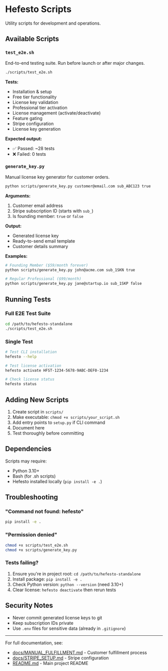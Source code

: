 # Hefesto Scripts

Utility scripts for development and operations.

## Available Scripts

### `test_e2e.sh`
End-to-end testing suite. Run before launch or after major changes.

```bash
./scripts/test_e2e.sh
```

**Tests:**
- Installation & setup
- Free tier functionality
- License key validation
- Professional tier activation
- License management (activate/deactivate)
- Feature gating
- Stripe configuration
- License key generation

**Expected output:**
- ✅ Passed: ~28 tests
- ❌ Failed: 0 tests

### `generate_key.py`
Manual license key generator for customer orders.

```bash
python scripts/generate_key.py customer@email.com sub_ABC123 true
```

**Arguments:**
1. Customer email address
2. Stripe subscription ID (starts with `sub_`)
3. Is founding member: `true` or `false`

**Output:**
- Generated license key
- Ready-to-send email template
- Customer details summary

**Examples:**
```bash
# Founding Member ($59/month forever)
python scripts/generate_key.py john@acme.com sub_1SKN true

# Regular Professional ($99/month)
python scripts/generate_key.py jane@startup.io sub_1SKP false
```

## Running Tests

### Full E2E Test Suite
```bash
cd /path/to/hefesto-standalone
./scripts/test_e2e.sh
```

### Single Test
```bash
# Test CLI installation
hefesto --help

# Test license activation
hefesto activate HFST-1234-5678-9ABC-DEF0-1234

# Check license status
hefesto status
```

## Adding New Scripts

1. Create script in `scripts/`
2. Make executable: `chmod +x scripts/your_script.sh`
3. Add entry points to `setup.py` if CLI command
4. Document here
5. Test thoroughly before committing

## Dependencies

Scripts may require:
- Python 3.10+
- Bash (for .sh scripts)
- Hefesto installed locally (`pip install -e .`)

## Troubleshooting

### "Command not found: hefesto"
```bash
pip install -e .
```

### "Permission denied"
```bash
chmod +x scripts/test_e2e.sh
chmod +x scripts/generate_key.py
```

### Tests failing?
1. Ensure you're in project root: `cd /path/to/hefesto-standalone`
2. Install package: `pip install -e .`
3. Check Python version: `python --version` (need 3.10+)
4. Clear license: `hefesto deactivate` then rerun tests

## Security Notes

- Never commit generated license keys to git
- Keep subscription IDs private
- Use `.env` files for sensitive data (already in `.gitignore`)

---

For full documentation, see:
- [docs/MANUAL_FULFILLMENT.md](../docs/MANUAL_FULFILLMENT.md) - Customer fulfillment process
- [docs/STRIPE_SETUP.md](../docs/STRIPE_SETUP.md) - Stripe configuration
- [README.md](../README.md) - Main project README


